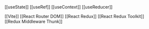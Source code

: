 [[useState]]
[[useRef]]
[[useContext]]
[[useReducer]]

[[Vite]]
[[React Router DOM]]
[[React Redux]]
[[React Redux Toolkit]]
[[Redux Middleware Thunk]]